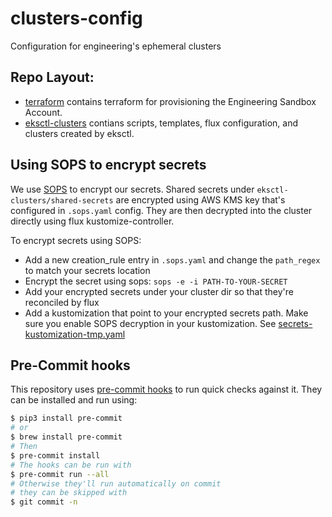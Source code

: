 # clusters-config
Configuration for engineering's ephemeral clusters

## Repo Layout:
- [terraform](./terraform/) contains terraform for provisioning the Engineering Sandbox Account.
- [eksctl-clusters](./eksctl-clusters/) contians scripts, templates, flux configuration, and clusters created by eksctl.

## Using SOPS to encrypt secrets
We use [SOPS](https://github.com/mozilla/sops) to encrypt our secrets. Shared secrets under `eksctl-clusters/shared-secrets` are encrypted using AWS KMS key that's configured in `.sops.yaml` config. They are then decrypted into the cluster directly using flux kustomize-controller.

To encrypt secrets using SOPS:
- Add a new creation_rule entry in `.sops.yaml` and change the `path_regex` to match your secrets location
- Encrypt the secret using sops: `sops -e -i PATH-TO-YOUR-SECRET`
- Add your encrypted secrets under your cluster dir so that they're reconciled by flux
- Add a kustomization that point to your encrypted secrets path. Make sure you enable SOPS decryption in your kustomization. See [secrets-kustomization-tmp.yaml](eksctl-clusters/secrets-kustomization-tmp.yaml)

## Pre-Commit hooks

This repository uses [pre-commit hooks](https://pre-commit.com/) to run quick
checks against it. They can be installed and run using:

```bash
$ pip3 install pre-commit
# or
$ brew install pre-commit
# Then
$ pre-commit install
# The hooks can be run with
$ pre-commit run --all
# Otherwise they'll run automatically on commit
# they can be skipped with
$ git commit -n
```
